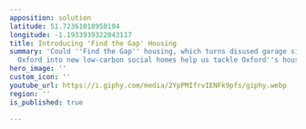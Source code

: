 ```yaml
---
apposition: solution
latitude: 51.72361018950194
longitude: -1.1933939322043117
title: Introducing 'Find the Gap' Housing
summary: 'Could ''Find the Gap'' housing, which turns disused garage sites in East
  Oxford into new low-carbon social homes help us tackle Oxford''s housing crisis? '
hero_image: ''
custom_icon: ''
youtube_url: https://i.giphy.com/media/2YpPMIfrvIENFk9pfs/giphy.webp
region: ''
is_published: true

---
```

